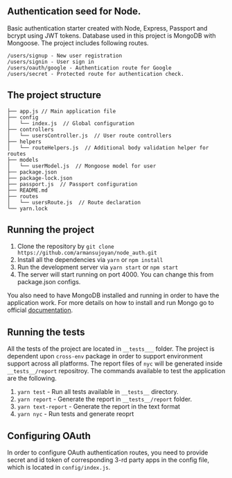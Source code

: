 ## Authentication seed for Node.

Basic authentication starter created with Node, Express, Passport and bcrypt using JWT tokens. Database used in this project is MongoDB with Mongoose.  The project includes following routes.

```
/users/signup - New user registration
/users/signin - User sign in
/users/oauth/google - Authentication route for Google
/users/secret - Protected route for authentication check.
```

## The project structure

```
├── app.js // Main application file
├── config
│   └── index.js  // Global configuration
├── controllers
│   └── usersController.js  // User route controllers
├── helpers
│   └── routeHelpers.js  // Additional body validation helper for routes
├── models
│   └── userModel.js  // Mongoose model for user
├── package.json
├── package-lock.json
├── passport.js  // Passport configuration
├── README.md
├── routes
│   └── usersRoute.js  // Route declaration
└── yarn.lock
```

## Running the project

1. Clone the repository by ```git clone https://github.com/armansujoyan/node_auth.git```
2. Install all the dependencies via ```yarn``` or ```npm install```
3. Run the development server via ```yarn start``` or ```npm start```
4. The server will start running on port 4000. You can change this from package.json configs.

You also need to have MongoDB installed and running in order to have the application work. For more details on how to install and run Mongo go to official [documentation](https://docs.mongodb.com/manual/installation/).

## Running the tests

All the tests of the project are located in ```__tests___```  folder. The project is dependent upon ```cross-env``` package in order to support environment support across all platforms. The report files of ```nyc``` will be generated inside ```__tests__/report``` repositroy. The commands available to test the application are the following.
1. ```yarn test``` - Run all tests available in ```__tests__``` directory.
2. ```yarn report``` - Generate the report in ```__tests__/report``` folder.
3. ```yarn text-report``` - Generate the report in the text format
4. ```yarn nyc``` - Run tests and generate reoprt

## Configuring OAuth

In order to configure OAuth authentication routes, you need to provide secret and id token of corresponding 3-rd party apps in the config file, which is located in ```config/index.js```.
